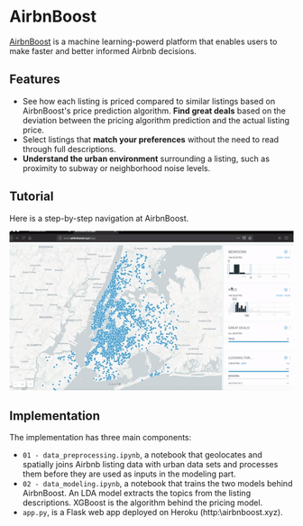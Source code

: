 # AirbnBoost
[AirbnBoost](http://www.airbnboost.xyz) is a machine learning-powerd platform that enables users to make faster and better informed Airbnb decisions.

## Features
- See how each listing is priced compared to similar listings based on AirbnBoost's price prediction algorithm. __Find great deals__ based on the deviation between the pricing algorithm prediction and the actual listing price.
- Select listings that __match your preferences__ without the need to read through full descriptions. 
- __Understand the urban environment__ surrounding a listing, such as proximity to subway or neighborhood noise levels.


## Tutorial

Here is a step-by-step navigation at AirbnBoost.

![](app/templates/airbnBoost_gif.gif)


## Implementation

The implementation has three main components:

- `01 - data_preprocessing.ipynb`, a notebook that geolocates and spatially joins Airbnb listing data with urban data sets and processes them before they are used as inputs in the modeling part.
- `02 - data_modeling.ipynb`, a notebook that trains the two models behind AirbnBoost. An LDA model extracts the topics from the listing descriptions. XGBoost is the algorithm behind the pricing model.
- `app.py`, is a Flask web app deployed on Heroku (http:\\airbnboost.xyz).

